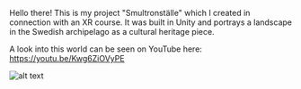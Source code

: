 Hello there! This is my project "Smultronställe" which I created in connection with an XR course. It was built in Unity and portrays a landscape in the Swedish archipelago as a cultural heritage piece.

A look into this world can be seen on YouTube here: https://youtu.be/Kwg6ZiOVyPE

![alt text](https://github.com/sofiaharmen/Smultronstalle/blob/main/Presentation/smultronställe_intro.png?raw=true)
